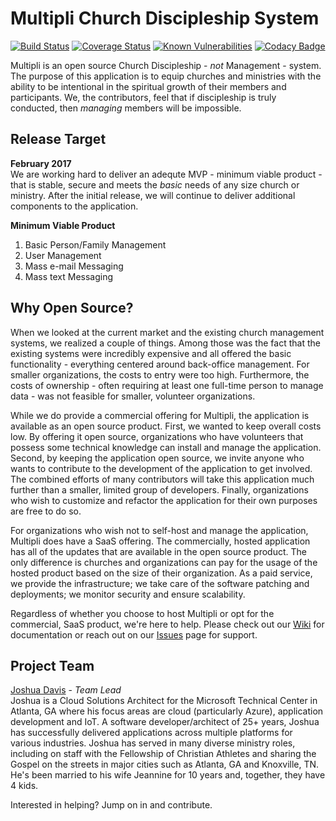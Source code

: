 # Multipli Church Discipleship System

[![Build Status](https://travis-ci.org/DiscipledChurch/Multipli-ChMS.svg?branch=develop)](https://travis-ci.org/DiscipledChurch/Multipli-ChMS) [![Coverage Status](https://coveralls.io/repos/github/DiscipledChurch/Multipli-ChMS/badge.svg?branch=develop)](https://coveralls.io/github/DiscipledChurch/Multipli-ChMS?branch=develop) [![Known Vulnerabilities](https://snyk.io/test/github/discipledchurch/multipli-chms/badge.svg)](https://snyk.io/test/github/discipledchurch/multipli-chms) [![Codacy Badge](https://api.codacy.com/project/badge/Grade/a06d6eec92b04f509023de7d93c2ea90)](https://www.codacy.com/app/DiscipledChurch/Multipli-ChMS?utm_source=github.com&amp;utm_medium=referral&amp;utm_content=DiscipledChurch/Multipli-ChMS&amp;utm_campaign=Badge_Grade)

Multipli is an open source Church Discipleship - _not_ Management - system.  The purpose of this application is to equip churches and ministries with the ability to be intentional in the spiritual growth of their members and participants.  We, the contributors, feel that if discipleship is truly conducted, then _managing_ members will be impossible.

## Release Target
**February 2017**   
We are working hard to deliver an adequte MVP - minimum viable product - that is stable, secure and meets the _basic_ needs of any size church or ministry.  After the initial release, we will continue to deliver additional components to the application.

**Minimum Viable Product**  
  1. Basic Person/Family Management
  2. User Management
  3. Mass e-mail Messaging
  4. Mass text Messaging 

## Why Open Source?
When we looked at the current market and the existing church management systems, we realized a couple of things.  Among those was the fact that the existing systems were incredibly expensive and all offered the basic functionality - everything centered around back-office management. For smaller organizations, the costs to entry were too high.  Furthermore, the costs of ownership - often requiring at least one full-time person to manage data - was not feasible for smaller, volunteer organizations. 

While we do provide a commercial offering for Multipli, the application is available as an open source product. First, we wanted to keep overall costs low. By offering it open source, organizations who have volunteers that possess some technical knowledge can install and manage the application. Second, by keeping the application open source, we invite anyone who wants to contribute to the development of the application to get involved.  The combined efforts of many contributors will take this application much further than a smaller, limited group of developers.  Finally, organizations who wish to customize and refactor the application for their own purposes are free to do so. 

For organizations who wish not to self-host and manage the application, Multipli does have a SaaS offering. The commercially, hosted application has all of the updates that are available in the open source product. The only difference is churches and organizations can pay for the usage of the hosted product based on the size of their organization.  As a paid service, we provide the infrastructure; we take care of the software patching and deployments; we monitor security and ensure scalability.

Regardless of whether you choose to host Multipli or opt for the commercial, SaaS product, we're here to help.  Please check out our [Wiki](https://github.com/DiscipledChurch/Multipli-ChMS/wiki) for documentation or reach out on our [Issues](https://github.com/DiscipledChurch/Multipli-ChMS/issues) page for support. 

## Project Team
[Joshua Davis](http://jdav.is) - _Team Lead_   
Joshua is a Cloud Solutions Architect for the Microsoft Technical Center in Atlanta, GA where his focus areas are cloud (particularly Azure), application development and IoT.  A software developer/architect of 25+ years, Joshua has successfully delivered applications across multiple platforms for various industries.  Joshua has served in many diverse ministry roles, including on staff with the Fellowship of Christian Athletes and sharing the Gospel on the streets in major cities such as Atlanta, GA and Knoxville, TN.  He's been married to his wife Jeannine for 10 years and, together, they have 4 kids. 

Interested in helping?  Jump on in and contribute.